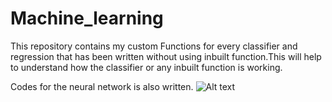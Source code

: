 # Machine_learning 
This repository contains my custom Functions for every classifier and regression that has been written without using inbuilt function.This will help to understand how the classifier or any inbuilt function is working.

Codes for the neural network is also written.
![Alt text]([https://raw.githubusercontent.com/Mrnoobcoder/Machine_learning/main/Screenshot%20(41).png](https://insidebigdata.com/wp-content/uploads/2023/06/Machine_Learning_shutterstock_1110900704_special-1024x512.jpg)https://insidebigdata.com/wp-content/uploads/2023/06/Machine_Learning_shutterstock_1110900704_special-1024x512.jpg](https://raw.githubusercontent.com/Mrnoobcoder/Machine_learning/main/Machine_Learning.jpg)https://raw.githubusercontent.com/Mrnoobcoder/Machine_learning/main/Machine_Learning.jpg)
